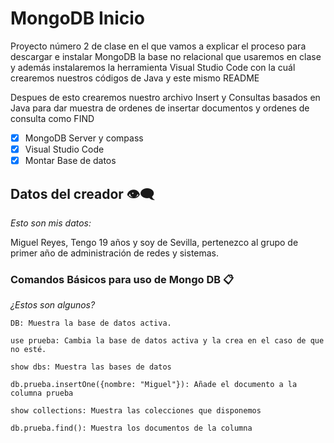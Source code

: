 # MongoDB Inicio

Proyecto número 2 de clase en el que vamos a explicar el proceso para descargar e instalar MongoDB la base no relacional que usaremos en clase y además instalaremos la herramienta Visual Studio Code con la cuál crearemos nuestros códigos de Java y este mismo README

Despues de esto crearemos nuestro archivo Insert y Consultas basados en Java para dar muestra de ordenes de insertar documentos y ordenes de consulta como FIND

- [x] MongoDB Server y compass
- [x] Visual Studio Code
- [x] Montar Base de datos

## Datos del creador 👁️‍🗨️

_Esto son mis datos:_

Miguel Reyes, Tengo 19 años y soy de Sevilla, pertenezco al grupo de primer año de administración de redes y sistemas.


### Comandos Básicos para uso de Mongo DB 📋

_¿Estos son algunos?_

```
DB: Muestra la base de datos activa.

use prueba: Cambia la base de datos activa y la crea en el caso de que no esté.

show dbs: Muestra las bases de datos

db.prueba.insertOne({nombre: "Miguel"}): Añade el documento a la columna prueba

show collections: Muestra las colecciones que disponemos

db.prueba.find(): Muestra los documentos de la columna
```

